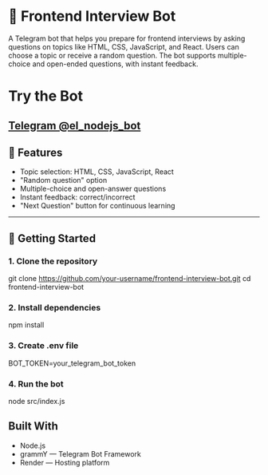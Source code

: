 # 🤖 Frontend Interview Bot

A Telegram bot that helps you prepare for frontend interviews by asking questions on topics like HTML, CSS, JavaScript, and React. Users can choose a topic or receive a random question. The bot supports multiple-choice and open-ended questions, with instant feedback.

# Try the Bot
[Telegram @el_nodejs_bot](https://t.me/el_nodejs_bot)
---

## 📌 Features

- Topic selection: HTML, CSS, JavaScript, React
- "Random question" option
- Multiple-choice and open-answer questions
- Instant feedback: correct/incorrect
- "Next Question" button for continuous learning

---

## 🚀 Getting Started

### 1. Clone the repository

git clone https://github.com/your-username/frontend-interview-bot.git
cd frontend-interview-bot

### 2. Install dependencies
npm install

### 3. Create .env file
BOT_TOKEN=your_telegram_bot_token

### 4. Run the bot
node src/index.js

## Built With
* Node.js
* grammY — Telegram Bot Framework
* Render — Hosting platform
